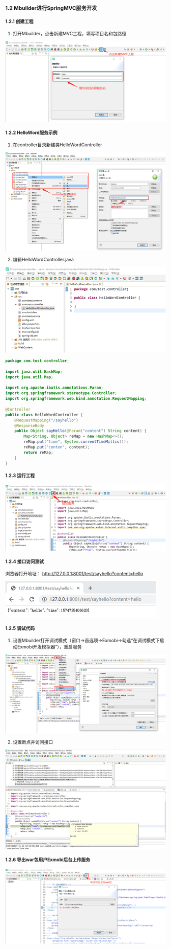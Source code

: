 ### 1.2 Mbuilder进行SpringMVC服务开发

#### 1.2.1 创建工程

1. 打开Mbuilder，点击新建MVC工程，填写项目名和包路径

![](img/create-mvc-project.png)

#### 1.2.2 HelloWord服务示例

1. 在controller目录新建类HelloWordController

![](img/create-controller.png)

2. 编辑HelloWordController.java

![](img/edit-controller.png)

```java
package com.test.controller;

import java.util.HashMap;
import java.util.Map;

import org.apache.ibatis.annotations.Param;
import org.springframework.stereotype.Controller;
import org.springframework.web.bind.annotation.RequestMapping;

@Controller
public class HelloWordController {
	@RequestMapping("/sayhello")
    @ResponseBody
	public Object sayHello(@Param("content") String content) {
		Map<String, Object> reMap = new HashMap<>();
		reMap.put("time", System.currentTimeMillis());
		reMap.put("conten", content);
		return reMap;
	}
}
```

#### 1.2.3 运行工程

![](img/start-service.png)

#### 1.2.4 接口访问测试

浏览器打开地址： http://127.0.0.1:8001/test/sayhello?content=hello 

![](img/run.png)

#### 1.2.5 调试代码

1. 设置Mbuilder打开调试模式（窗口->首选项->Exmobi->勾选“在调试模式下启动Exmobi开发模拟器”），重启服务

![](img/debug-set.png)

2. 设置断点并访问接口

![](img/debug-breakpoint.png)

#### 1.2.6 导出war包用户Exmobi后台上传服务

![](img/exprot-war.png)